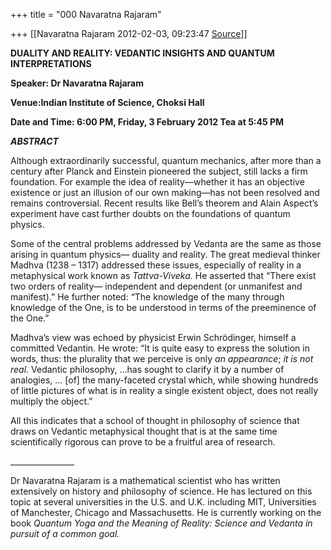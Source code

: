 +++
title = "000 Navaratna Rajaram"

+++
[[Navaratna Rajaram	2012-02-03, 09:23:47 [Source](https://groups.google.com/g/bvparishat/c/3OlZieY78Lw)]]



**DUALITY AND REALITY: VEDANTIC INSIGHTS AND QUANTUM INTERPRETATIONS**

**Speaker:  Dr Navaratna Rajaram**

**Venue:Indian Institute of Science, Choksi Hall**

**Date and Time:  6:00 PM, Friday, 3 February 2012 Tea at 5:45 PM**

***ABSTRACT***

 Although extraordinarily successful, quantum mechanics, after more than a century after Planck and Einstein pioneered the subject, still lacks a firm foundation. For example the idea of reality—whether it has an objective existence or just an illusion of our own making—has not been resolved and remains controversial. Recent results like Bell’s theorem and Alain Aspect’s experiment have cast further doubts on the foundations of quantum physics.

 Some of the central problems addressed by Vedanta are the same as those arising in quantum physics— duality and reality. The great medieval thinker Madhva (1238 – 1317) addressed these issues, especially of reality in a metaphysical work known as *Tattva-Viveka.* He asserted that “There exist two orders of reality— independent and dependent (or unmanifest and manifest).” He further noted: “The knowledge of the many through knowledge of the One, is to be understood in terms of the preeminence of the One.”

 Madhva’s view was echoed by physicist Erwin Schrödinger, himself a committed Vedantin. He wrote: “It is quite easy to express the solution in words, thus: the plurality that we perceive is only *an appearance*; *it is not real*. Vedantic philosophy, …has sought to clarify it by a number of analogies, … \[of\] the many-faceted crystal which, while showing hundreds of little pictures of what is in reality a single existent object, does not really multiply the object.”

 All this indicates that a school of thought in philosophy of science that draws on Vedantic metaphysical thought that is at the same time scientifically rigorous can prove to be a fruitful area of research.

\_\_\_\_\_\_\_\_\_\_\_\_\_\_\_\_

Dr Navaratna Rajaram is a mathematical scientist who has written extensively on history and philosophy of science. He has lectured on this topic at several universities in the U.S. and U.K. including MIT, Universities of Manchester, Chicago and Massachusetts. He is currently working on the book *Quantum Yoga and the Meaning of Reality: Science and Vedanta in pursuit of a common goal.*







